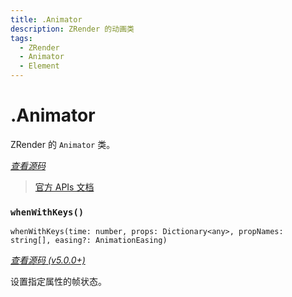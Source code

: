 ```yaml
---
title: .Animator
description: ZRender 的动画类
tags:
  - ZRender
  - Animator
  - Element
---
```


# .Animator

ZRender 的 `Animator` 类。

[_查看源码_](https://github.com/ecomfe/zrender/blob/5.3.2/src/animation/Animator.ts#L645)

> [官方 APIs 文档](https://ecomfe.github.io/zrender-doc/public/api.html#zrenderanimator)

### `whenWithKeys()`

`whenWithKeys(time: number, props: Dictionary<any>, propNames: string[], easing?: AnimationEasing)`

[_查看源码 (v5.0.0+)_](https://github.com/ecomfe/zrender/blob/5.3.2/src/animation/Animator.ts#L748)

设置指定属性的帧状态。
